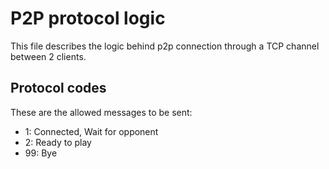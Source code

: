 # P2P protocol logic

This file describes the logic behind p2p connection through a TCP channel between 2 clients.

## Protocol codes

These are the allowed messages to be sent:

* 1: Connected, Wait for opponent
* 2: Ready to play
* 99: Bye
